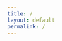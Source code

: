 ```yaml
---
title: /
layout: default
permalink: /
---
```

<style>
.center {
  display: block;
  margin-left: auto;
  margin-right: auto;
  width: 100%;
}
</style>
<script>
  if(/Android|webOS|iPhone|iPad|iPod|BlackBerry|IEMobile|Opera Mini/i.test(navigator.userAgent)){
  // MOBILE
document.write('<pre><div class="center">     ____________________________\n');
document.write('    !\_________________________/\!\n');
document.write('    !! #<div style="floar:left;color:red;display:inline-block;">0x5c4r3</div>               !!\!\n');
document.write('    !!                         !!  !\n');
document.write('    !!                         !!  !\n');
document.write('    !!                         !!  !\n');
document.write('    !!                         !!  !\n');
document.write('    !!                         !!  !\n');
document.write('    !!                         !!  !\n');
document.write('    !!                         !!  /\n');
document.write('    !!_________________________!! /\n');
document.write('    !/_________________________\!/\n');
document.write('       __\_________________/__/!_\n');
document.write('      !_______________________!/\n');
document.write('    ________________________\n');
document.write('   /oooo  oooo  oooo  oooo /!\n');
document.write('  /ooooooooooooooooooooooo/ /\n');
document.write(' /ooooooooooooooooooooooo/ /\n');
document.write('/C=_____________________/_/\n</div></pre></br>');
}else{
  // DESKTOP
  
  
                                                                                                    
                                                                                                    
document.write('<pre><div class="center" style="color:red;">          *******                                                             *,\n');
document.write('        ....****.                               ,** *****.                 .** \n');
document.write('      , .... *  *.                           **** *** * ,**                ,** \n');
document.write('      * .....*,  *****                     * *****,  ,.*  *,              .***  \n');
document.write('      ,.....*****.      .....            *,,*****   **  ** **      ,,   .**,*. \n');
document.write('       ......****   **** ...... .*,****. ******* ,**  .*  ****.,,     ...  **  \n');
document.write('       ........***      ........*,***********  **  **, ,  .** *****. * .**.*   \n');
document.write('        ....  /************,,*************  *** ***,,** *** ***********....*   \n');
document.write('         .... @@   ....... ...........,***     .******..*****   ************,  \n');
document.write('          ... @@@, ...*,*@@@@@@ ,........ ..,,,,,********* **,.......     *@   \n');
document.write('           ...&@@@@ .* ,@@@@@@@@    . ******..*****  **********,.. @@@@* @@@   \n');
document.write('           ... @@@@@*   @@@@@@@@/@@@%@@%.  .,******.************.@@@@@@@@@@    \n');
document.write('            ,..,@@@@@@  &@@@@@@%     *@@@@%@@@@@@@.@@@@@ @@@%@   @@@@@@@@@     \n');
document.write('             .. .@@@@@@@ @@@@@@                                  *@@@@@@(      \n');
document.write('               .. @@@@@@@@@@@@@ ./                               .@@@@@@       \n');
document.write('                 .**/@@@@@@@@@@,@@@@@@@@*              .@@@.    @@@@@@@@       \n');
document.write('                  ,***..*@@@@@    #@ @@@@@@@@@@@@@@@@@#@@#@    *.  @@@@       \n');
document.write('                    *****@@@@%*****,           .....*@@@*   .*,    @@@&       \n');
document.write('                      ***@@@ . . .......... ..******, .... .       @@@      \n');
document.write('                        &@@********   ********    **,...*          @       \n');
document.write('                        @,  .*****..,****.,***   *******                    \n');
document.write('                               ********.***  *  ,* *.*.                      \n');
document.write('                                    ****** **  * **                    \n</div></pre>');
                                                            
  
document.write('</br><pre><div class="center">  ██████  ▄████▄   ▄▄▄       ██▀███  ▓█████  ▄████▄   ██▀███   ▒█████   █     █\n');
document.write('▒██    ▒ ▒██▀ ▀█  ▒████▄    ▓██   ██▒▓█   ▀ ▒██▀ ▀█  ▓██ ▒ ██▒▒██▒  ██▒▓█░ █ ░█\n');
document.write('░ ▓██▄   ▒▓█    ▄ ▒██  ▀█▄  ▓██ ░▄█ ▒▒███   ▒▓█    ▄ ▓██ ░▄█ ▒▒██░  ██▒▒█░ █ ░█\n');
document.write('  ▒   ██▒▒▓▓▄ ▄██▒░██▄▄▄▄██ ▒██▀▀█▄  ▒▓█  ▄ ▒▓▓▄ ▄██▒▒██▀▀█▄  ▒██   ██░░█░ █ ░█\n');
document.write('▒██████▒▒▒ ▓███▀ ░ ▓█   ▓██▒░██▓ ▒██▒░▒████▒▒ ▓███▀ ░░██▓ ▒██▒░ ████▓▒░░░██▒██▓\n');
document.write('▒ ▒▓▒ ▒ ░░ ░▒ ▒  ░ ▒▒   ▓▒█░░ ▒▓ ░▒▓░░░ ▒░ ░░ ░▒ ▒  ░░ ▒▓ ░▒▓░░ ▒░▒░▒░ ░ ▓░▒ ▒ \n');
document.write('░ ░▒  ░ ░  ░  ▒     ▒   ▒▒ ░  ░▒ ░ ▒░ ░ ░  ░  ░  ▒     ░▒ ░ ▒░  ░ ▒ ▒░   ▒ ░ ░ \n');
document.write('░  ░  ░  ░          ░   ▒     ░░   ░    ░   ░          ░░   ░ ░ ░ ░ ▒    ░   ░ \n');
document.write('      ░  ░ ░            ░  ░   ░        ░  ░░ ░         ░         ░ ░      ░   \n');
document.write('         ░                                  ░                                  \n</div></pre>');
}
</script>

